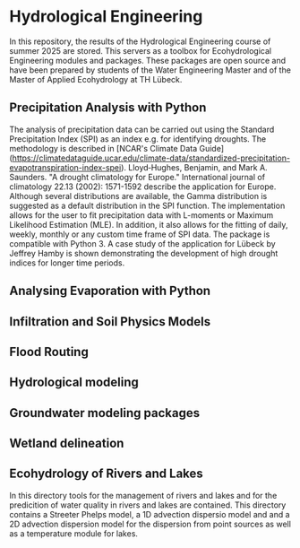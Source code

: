 # Hydrological Engineering
In this repository, the results of the Hydrological Engineering course of summer 2025 are stored. This servers as a toolbox for Ecohydrological Engineering modules and packages. These packages are open source and have been prepared by students of the Water Engineering Master and of the Master of Applied Ecohydrology at TH Lübeck.
## Precipitation Analysis with Python
The analysis of precipitation data can be carried out using the Standard Precipitation Index (SPI) as an index e.g. for identifying droughts. The methodology is described in [NCAR's Climate Data Guide] (https://climatedataguide.ucar.edu/climate-data/standardized-precipitation-evapotranspiration-index-spei). Lloyd‐Hughes, Benjamin, and Mark A. Saunders. "A drought climatology for Europe." International journal of climatology 22.13 (2002): 1571-1592 describe the application for Europe. Although several distributions are available, the Gamma distribution is suggested as a default distribution in the SPI function. The implementation allows for the user to fit precipitation data with L-moments or Maximum Likelihood Estimation (MLE). In addition, it also allows for the fitting of daily, weekly, monthly or any custom time frame of SPI data. The package is compatible with Python 3. A case study of the application for Lübeck by Jeffrey Hamby is shown demonstrating the development of high drought indices for longer time periods. 

## Analysing Evaporation with Python
## Infiltration and Soil Physics Models
## Flood Routing
## Hydrological modeling
## Groundwater modeling packages
## Wetland delineation
## Ecohydrology of Rivers and Lakes
In this directory tools for the management of rivers and lakes and for the predicition of water quality in rivers and lakes are contained. This directory contains a Streeter Phelps model, a 1D advection dispersio model and and a 2D advection dispersion model for the dispersion from point sources as well as a temperature module for lakes. 

